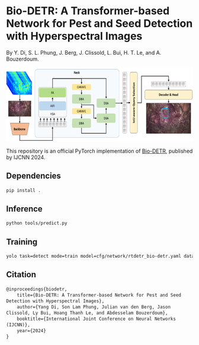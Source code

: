 # Bio-DETR: A Transformer-based Network for Pest and Seed Detection with Hyperspectral Images

By Y. Di, S. L. Phung, J. Berg, J. Clissold, L. Bui, H. T. Le, and A. Bouzerdoum.

<img src="https://github.com/yangdi-cv/Bio-DETR/blob/master/network/bio-detr.png?raw=true" height="200"/>

This repository is an official PyTorch implementation of [Bio-DETR](https://ieeexplore.ieee.org/document/10650195), published by IJCNN 2024.

## Dependencies
```sh
pip install .
```

## Inference
```sh
python tools/predict.py
```

## Training
```sh
yolo task=detect mode=train model=cfg/network/rtdetr_bio-detr.yaml data=cfg/dataset/hsi-bio.yaml batch=16 epochs=300
```

## Citation
```
@inproceedings{biodetr,
    title={Bio-DETR: A Transformer-based Network for Pest and Seed Detection with Hyperspectral Images},
    author={Yang Di, Son Lam Phung, Julian van den Berg, Jason Clissold, Ly Bui, Hoang Thanh Le, and Abdesselam Bouzerdoum},
    booktitle={International Joint Conference on Neural Networks (IJCNN)},
    year={2024}
}
```
